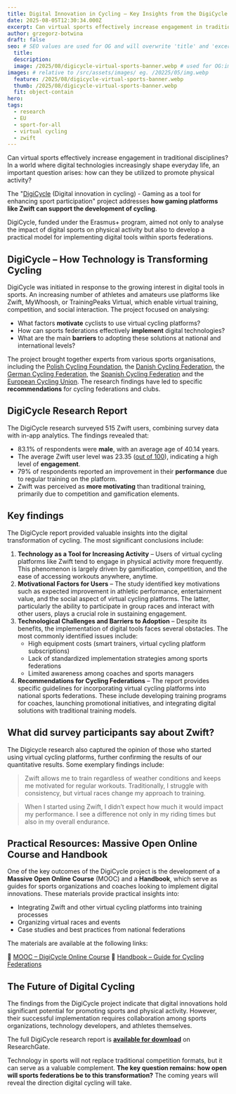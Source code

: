 ```yaml
---
title: Digital Innovation in Cycling – Key Insights from the DigiCycle Research Report
date: 2025-08-05T12:30:34.000Z
excerpt: Can virtual sports effectively increase engagement in traditional disciplines? 
author: grzegorz-botwina
draft: false
seo: # SEO values are used for OG and will overwrite 'title' and 'excerpt' above
  title:
  description:
  image: /2025/08/digicycle-virtual-sports-banner.webp # used for OG:image and Twitter:image. Overrides default set in _data/meta.siteImage
images: # relative to /src/assets/images/ eg. /20225/05/img.webp
  feature: /2025/08/digicycle-virtual-sports-banner.webp
  thumb: /2025/08/digicycle-virtual-sports-banner.webp
  fit: object-contain
hero:
tags:
  - research
  - EU
  - sport-for-all
  - virtual cycling
  - zwift
---
```

Can virtual sports effectively increase engagement in traditional disciplines? In a world where digital technologies increasingly shape everyday life, an important question arises: how can they be utilized to promote physical activity?

The "[DigiCycle](http://dx.doi.org/10.13140/RG.2.2.20349.17127/1) (Digital innovation in cycling) - Gaming as a tool for enhancing sport participation" project addresses **how gaming platforms like Zwift can support the development of cycling**.

DigiCycle, funded under the Erasmus+ program, aimed not only to analyse the impact of digital sports on physical activity but also to develop a practical model for implementing digital tools within sports federations.

## DigiCycle – How Technology is Transforming Cycling
DigiCycle was initiated in response to the growing interest in digital tools in sports. An increasing number of athletes and amateurs use platforms like Zwift, MyWhoosh, or TrainingPeaks Virtual, which enable virtual training, competition, and social interaction. The project focused on analysing:

*   What factors **motivate** cyclists to use virtual cycling platforms?
*   How can sports federations effectively **implement** digital technologies?
*   What are the main **barriers** to adopting these solutions at national and international levels?

The project brought together experts from various sports organisations, including the [Polish Cycling Foundation](https://www.fundacjakolarska.pl/), the [Danish Cycling Federation](https://www.cyklingdanmark.dk/), the [German Cycling Federation,](https://www.bdr-medienservice.de/) the [Spanish Cycling Federation](https://rfec.com/index.php/es/smartweb/seccion/seccion/rfec/home) and the [European Cycling Union](https://www.uec.ch/). The research findings have led to specific **recommendations** for cycling federations and clubs.


## DigiCycle Research Report

The DigiCycle research surveyed 515 Zwift users, combining survey data with in-app analytics. The findings revealed that:

*   83.1% of respondents were **male**, with an average age of 40.14 years.
*   The average Zwift user level was 23.35 ([out of 100](https://zwiftinsider.com/points-levels-unlocks/)), indicating a high level of **engagement**.
*   79% of respondents reported an improvement in their **performance** due to regular training on the platform.
*   Zwift was perceived as **more motivating** than traditional training, primarily due to competition and gamification elements.


## Key findings

The DigiCycle report provided valuable insights into the digital transformation of cycling. The most significant conclusions include:

1.  **Technology as a Tool for Increasing Activity** – Users of virtual cycling platforms like Zwift tend to engage in physical activity more frequently. This phenomenon is largely driven by gamification, competition, and the ease of accessing workouts anywhere, anytime.
2.  **Motivational Factors for Users** – The study identified key motivations such as expected improvement in athletic performance, entertainment value, and the social aspect of virtual cycling platforms. The latter, particularly the ability to participate in group races and interact with other users, plays a crucial role in sustaining engagement.
3.  **Technological Challenges and Barriers to Adoption** – Despite its benefits, the implementation of digital tools faces several obstacles. The most commonly identified issues include:
    * High equipment costs (smart trainers, virtual cycling platform subscriptions)
    * Lack of standardized implementation strategies among sports federations
    * Limited awareness among coaches and sports managers
4.  **Recommendations for Cycling Federations** – The report provides specific guidelines for incorporating virtual cycling platforms into national sports federations. These include developing training programs for coaches, launching promotional initiatives, and integrating digital solutions with traditional training models.

## What did survey participants say about Zwift?

The Digicycle research also captured the opinion of those who started using virtual cycling platforms, further confirming the results of our quantitative results. Some exemplary findings include:

> Zwift allows me to train regardless of weather conditions and keeps me motivated for regular workouts. Traditionally, I struggle with consistency, but virtual races change my approach to training.

> When I started using Zwift, I didn’t expect how much it would impact my performance. I see a difference not only in my riding times but also in my overall endurance.

## Practical Resources: Massive Open Online Course and Handbook

One of the key outcomes of the DigiCycle project is the development of a **Massive Open Online Course** (MOOC) and a **Handbook**, which serve as guides for sports organizations and coaches looking to implement digital innovations. These materials provide practical insights into:

*   Integrating Zwift and other virtual cycling platforms into training processes
*   Organizing virtual races and events
*   Case studies and best practices from national federations

The materials are available at the following links:

:link:  [MOOC – DigiCycle Online Course](https://sportacademy.com/product/digicycle/)
:book:  [Handbook – Guide for Cycling Federations](https://www.uec.ch/resources/2025%20Events/digicycle/DigiCycle%20Handbook%20final.pdf)

## The Future of Digital Cycling

The findings from the DigiCycle project indicate that digital innovations hold significant potential for promoting sports and physical activity. However, their successful implementation requires collaboration among sports organizations, technology developers, and athletes themselves.

The full DigiCycle research report is [**available for download**](http://dx.doi.org/10.13140/RG.2.2.20349.17127/1) on ResearchGate.

Technology in sports will not replace traditional competition formats, but it can serve as a valuable complement. **The key question remains: how open will sports federations be to this transformation?** The coming years will reveal the direction digital cycling will take.